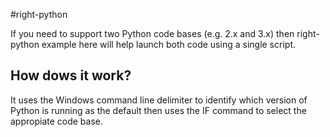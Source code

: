 #right-python 

If you need to support two Python code bases (e.g. 2.x and 3.x) then right-python example here will help launch both code using a single script.

## How dows it work?
It uses the Windows command line delimiter to identify which version of Python is running as the default then uses the IF command to select the appropiate code base.
